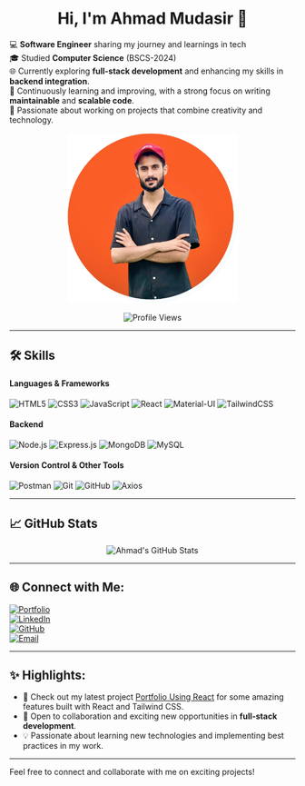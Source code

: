 <h1 align="center">Hi, I'm Ahmad Mudasir 👋</h1>

<p align="left">
  💻 <b>Software Engineer</b> sharing my journey and learnings in tech<br>
  🎓 Studied <b>Computer Science</b> (BSCS-2024)<br>
  🌐 Currently exploring <b>full-stack development</b> and enhancing my skills in <b>backend integration</b>.<br>
  🌱 Continuously learning and improving, with a strong focus on writing <b>maintainable</b> and <b>scalable code</b>.<br>
  🚀 Passionate about working on projects that combine creativity and technology.
</p>

<p align="center">
  <img src="https://raw.githubusercontent.com/Ahmad-Mudasir/Ahmad-Mudasir/main/IMG_6335.png" alt="Profile Image" width="300" height="300" />
</p>

<p align="center">
  <img src="https://komarev.com/ghpvc/?username=Ahmad-Mudasir&label=Profile%20Views&color=0e75b6&style=flat" alt="Profile Views" />
</p>

---

## 🛠 Skills

#### Languages & Frameworks
<p>
  <img src="https://img.shields.io/badge/HTML5-E34F26?style=for-the-badge&logo=html5&logoColor=white" alt="HTML5" />
  <img src="https://img.shields.io/badge/CSS3-1572B6?style=for-the-badge&logo=css3&logoColor=white" alt="CSS3" />
  <img src="https://img.shields.io/badge/JavaScript-F7DF1E?style=for-the-badge&logo=javascript&logoColor=black" alt="JavaScript" />
  <img src="https://img.shields.io/badge/React-61DAFB?style=for-the-badge&logo=react&logoColor=black" alt="React" />
  <img src="https://img.shields.io/badge/Material--UI-0081CB?style=for-the-badge&logo=material-ui&logoColor=white" alt="Material-UI" />
  <img src="https://img.shields.io/badge/TailwindCSS-38B2AC?style=for-the-badge&logo=tailwind-css&logoColor=white" alt="TailwindCSS" />
</p>

#### Backend
<p>
  <img src="https://img.shields.io/badge/Node.js-43853D?style=for-the-badge&logo=node.js&logoColor=white" alt="Node.js" />
  <img src="https://img.shields.io/badge/Express.js-000000?style=for-the-badge&logo=express&logoColor=white" alt="Express.js" />
  <img src="https://img.shields.io/badge/MongoDB-4EA94B?style=for-the-badge&logo=mongodb&logoColor=white" alt="MongoDB" />
  <img src="https://img.shields.io/badge/MySQL-4479A1?style=for-the-badge&logo=mysql&logoColor=white" alt="MySQL" />
</p>

  #### **Version Control & Other Tools** 
  <p>
  <img src="https://img.shields.io/badge/Postman-FF6C37?style=for-the-badge&logo=postman&logoColor=white" alt="Postman" />
  <img src="https://img.shields.io/badge/Git-F05032?style=for-the-badge&logo=git&logoColor=white" alt="Git" />
  <img src="https://img.shields.io/badge/GitHub-181717?style=for-the-badge&logo=github&logoColor=white" alt="GitHub" />
  <img src="https://img.shields.io/badge/Axios-5A29E4?style=for-the-badge&logo=axios&logoColor=white" alt="Axios" />
</p>

---

## 📈 GitHub Stats

<p align="center">
  <img src="https://github-readme-stats.vercel.app/api?username=Ahmad-Mudasir&show_icons=true&theme=radical" alt="Ahmad's GitHub Stats" />
</p>

---

## 🌐 Connect with Me:
<p align="left">
  <a href="https://portfolio-using-react-beta.vercel.app/" target="_blank">
    <img src="https://img.shields.io/badge/Portfolio-000000?style=for-the-badge&logo=icon&logoColor=white" alt="Portfolio" />
  </a><br>
  <a href="https://www.linkedin.com/in/mudasir-ahmad1/" target="_blank">
    <img src="https://img.shields.io/badge/LinkedIn-0077B5?style=for-the-badge&logo=linkedin&logoColor=white" alt="LinkedIn" />
  </a><br>
  <a href="https://github.com/Ahmad-Mudasir" target="_blank">
    <img src="https://img.shields.io/badge/GitHub-181717?style=for-the-badge&logo=github&logoColor=white" alt="GitHub" />
  </a><br>
  <a href="mailto:ahmadmudasircs@gmail.com" target="_blank">
    <img src="https://img.shields.io/badge/Email-D14836?style=for-the-badge&logo=gmail&logoColor=white" alt="Email" />
  </a><br>
</p>

---

## ✨ Highlights:
- 🌟 Check out my latest project [Portfolio Using React](https://portfolio-using-react-beta.vercel.app/) for some amazing features built with React and Tailwind CSS.
- 🤝 Open to collaboration and exciting new opportunities in **full-stack development**.
- 💡 Passionate about learning new technologies and implementing best practices in my work.

---

Feel free to connect and collaborate with me on exciting projects!
